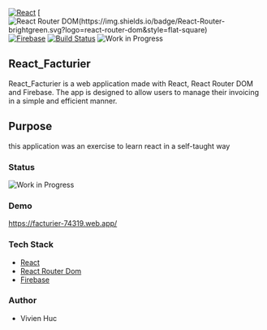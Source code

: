 [![React](https://img.shields.io/badge/React-brightgreen.svg?logo=react&style=flat-square)](https://reactjs.org/)
[![React Router DOM(https://img.shields.io/badge/React-Router-brightgreen.svg?logo=react-router-dom&style=flat-square)](https://reacttraining.com/react-router/)
[![Firebase](https://img.shields.io/badge/Firebase-brightgreen.svg?logo=firebase&style=flat-square)](https://firebase.google.com/)
[![Build Status](https://img.shields.io/badge/build-passing-brightgreen.svg?style=flat-square)](#)
![Work in Progress](https://img.shields.io/badge/Status-Work%20In%20Progress-yellow)

## React_Facturier

React_Facturier is a web application made with React, React Router DOM and Firebase. The app is designed to allow users to manage their invoicing in a simple and efficient manner.

## Purpose
this application was an exercise to learn react in a self-taught way

### Status
![Work in Progress](https://img.shields.io/badge/Status-Work%20In%20Progress-yellow)

### Demo
https://facturier-74319.web.app/

### Tech Stack
- [React](https://fr.reactjs.org/)
- [React Router Dom](https://reactrouter.com/en/main)
- [Firebase](https://firebase.google.com/)

### Author
- Vivien Huc
